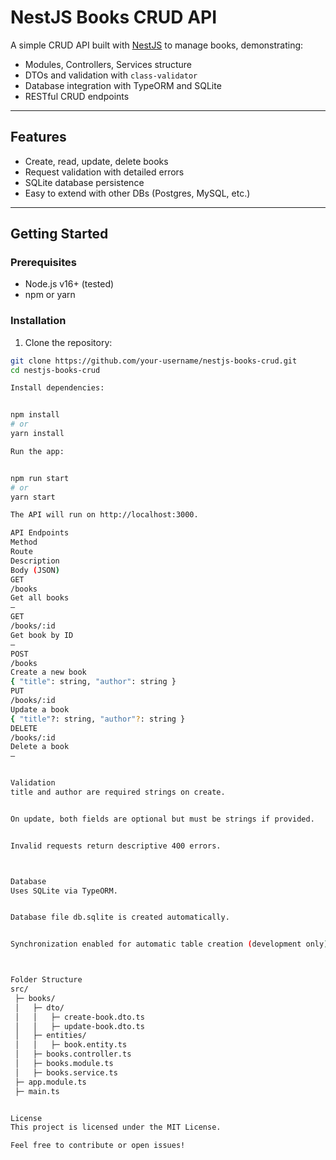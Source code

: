 # NestJS Books CRUD API

A simple CRUD API built with [NestJS](https://nestjs.com/) to manage books, demonstrating:

- Modules, Controllers, Services structure
- DTOs and validation with `class-validator`
- Database integration with TypeORM and SQLite
- RESTful CRUD endpoints

---

## Features

- Create, read, update, delete books
- Request validation with detailed errors
- SQLite database persistence
- Easy to extend with other DBs (Postgres, MySQL, etc.)

---

## Getting Started

### Prerequisites

- Node.js v16+ (tested)
- npm or yarn

### Installation

1. Clone the repository:

```bash
git clone https://github.com/your-username/nestjs-books-crud.git
cd nestjs-books-crud

Install dependencies:


npm install
# or
yarn install

Run the app:


npm run start
# or
yarn start

The API will run on http://localhost:3000.

API Endpoints
Method
Route
Description
Body (JSON)
GET
/books
Get all books
—
GET
/books/:id
Get book by ID
—
POST
/books
Create a new book
{ "title": string, "author": string }
PUT
/books/:id
Update a book
{ "title"?: string, "author"?: string }
DELETE
/books/:id
Delete a book
—


Validation
title and author are required strings on create.


On update, both fields are optional but must be strings if provided.


Invalid requests return descriptive 400 errors.



Database
Uses SQLite via TypeORM.


Database file db.sqlite is created automatically.


Synchronization enabled for automatic table creation (development only).



Folder Structure
src/
 ├─ books/
 │   ├─ dto/
 │   │   ├─ create-book.dto.ts
 │   │   ├─ update-book.dto.ts
 │   ├─ entities/
 │   │   ├─ book.entity.ts
 │   ├─ books.controller.ts
 │   ├─ books.module.ts
 │   ├─ books.service.ts
 ├─ app.module.ts
 ├─ main.ts


License
This project is licensed under the MIT License.

Feel free to contribute or open issues!

